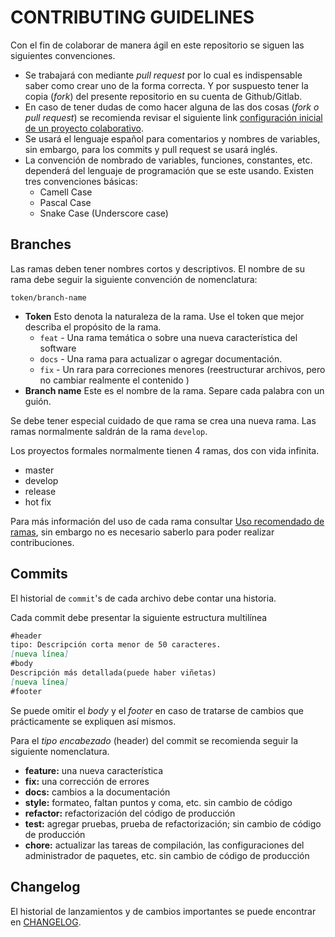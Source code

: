 # CONTRIBUTING GUIDELINES

Con el fin de colaborar de manera ágil en este repositorio se siguen las siguientes convenciones.

* Se trabajará con mediante *pull request* por lo cual es indispensable saber como crear uno de la forma correcta. 
Y por suspuesto tener la copia (*fork*) del presente repositorio en su cuenta de Github/Gitlab. 
* En caso de tener dudas de como hacer alguna de las dos cosas (*fork o pull request*) se recomienda revisar el siguiente link [configuración inicial de un proyecto colaborativo]().
* Se usará el lenguaje español para comentarios y nombres de variables, sin embargo, para los commits y pull request se usará inglés.
* La convención de nombrado de variables, funciones, constantes, etc. dependerá del lenguaje de programación que se este usando. Existen tres convenciones básicas: 
  * Camell Case
  * Pascal Case
  * Snake Case (Underscore case)

## Branches

Las ramas deben tener nombres cortos y descriptivos. El nombre de su rama debe seguir la siguiente convención de nomenclatura:

 `token/branch-name`

* **Token** Esto denota la naturaleza de la rama. Use el token que mejor describa el propósito de la rama.
  * `feat` - Una rama temática o sobre una nueva característica del software
  * `docs` - Una rama para actualizar o agregar documentación.
  * `fix` - Un rara para correciones menores (reestructurar archivos, pero no cambiar realmente el contenido )
* **Branch name** Este es el nombre de la rama. Separe cada palabra con un guión.

Se debe tener especial cuidado de que rama se crea una nueva rama. Las ramas normalmente saldrán de la rama `develop`.

Los proyectos formales normalmente tienen 4 ramas, dos con vida infinita.

* master
* develop
* release
* hot fix

Para más información del uso de cada rama consultar [Uso recomendado de ramas](), sin embargo no es necesario saberlo para poder realizar contribuciones.

## Commits

El historial de `commit`'s de cada archivo debe contar una historia. 

Cada commit debe presentar la siguiente estructura multilínea

```markdown
#header
tipo: Descripción corta menor de 50 caracteres.
[nueva línea]
#body
Descripción más detallada(puede haber viñetas)
[nueva línea]
#footer
```

Se puede omitir el *body* y el *footer* en caso de tratarse de cambios que prácticamente se expliquen así mismos.

Para el *tipo encabezado* (header) del commit se recomienda seguir la siguiente nomenclatura.

* **feature:** una nueva característica 
* **fix:** una corrección de errores
* **docs:** cambios a la documentación
* **style:** formateo, faltan puntos y coma, etc. sin cambio de código
* **refactor:** refactorización del código de producción
* **test:** agregar pruebas, prueba de refactorización; sin cambio de código de producción
* **chore:** actualizar las tareas de compilación, las configuraciones del administrador de paquetes, etc. sin cambio de código de producción

## Changelog 

El historial de lanzamientos y de cambios importantes se puede encontrar en [CHANGELOG](CHANGELOG).

